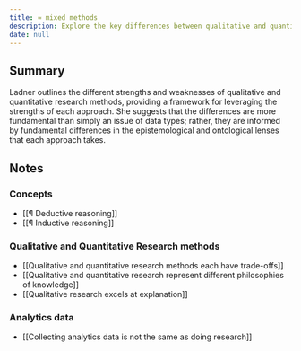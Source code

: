```yaml
---
title: ≈ mixed methods
description: Explore the key differences between qualitative and quantitative research methods, highlighting their unique strengths, weaknesses, and underlying philosophies for better data analysis and understanding.
date: null
---
```


## Summary

Ladner outlines the different strengths and weaknesses of qualitative and quantitative research methods, providing a framework for leveraging the strengths of each approach. She suggests that the differences are more fundamental than simply an issue of data types; rather, they are informed by fundamental differences in the epistemological and ontological lenses that each approach takes.

## Notes

### Concepts

- [[¶ Deductive reasoning]]
- [[¶ Inductive reasoning]]

### Qualitative and Quantitative Research methods

- [[Qualitative and quantitative research methods each have trade-offs]]
- [[Qualitative and quantitative research represent different philosophies of knowledge]]
- [[Qualitative research excels at explanation]]

### Analytics data

- [[Collecting analytics data is not the same as doing research]]

